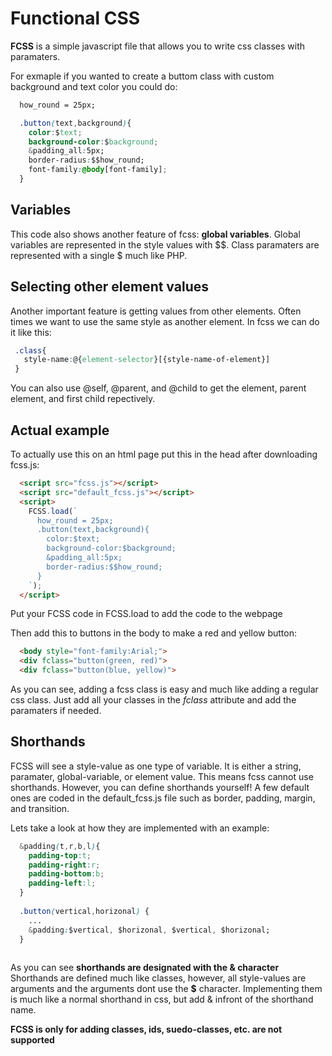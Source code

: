 # Functional CSS

**FCSS** is a simple javascript file that allows you to write css classes with paramaters.

For exmaple if you wanted to create a buttom class with custom background and text color you could do:
```css
  how_round = 25px;

  .button(text,background){
    color:$text;
    background-color:$background;
    &padding_all:5px;
    border-radius:$$how_round;
    font-family:@body[font-family];
  }
```

## Variables
  
This code also shows another feature of fcss: **global variables**.
Global variables are represented in the style values with $$.
Class paramaters are represented with a single $ much like PHP.

## Selecting other element values

Another important feature is getting values from other elements.
Often times we want to use the same style as another element.
In fcss we can do it like this:
 ```css
  .class{
    style-name:@{element-selector}[{style-name-of-element}]
  }
 ```
 You can also use @self, @parent, and @child to get the element, parent element, and first child repectively.
  
## Actual example
  
To actually use this on an html page put this in the head after downloading fcss.js:
```html
  <script src="fcss.js"></script>
  <script src="default_fcss.js"></script>
  <script>
    FCSS.load(`
      how_round = 25px;
      .button(text,background){
        color:$text;
        background-color:$background;
        &padding_all:5px;
        border-radius:$$how_round;
      }
    `);
  </script>
```
  
Put your FCSS code in FCSS.load to add the code to the webpage
 
Then add this to buttons in the body to make a red and yellow button:
```html
  <body style="font-family:Arial;">
  <div fclass="button(green, red)">
  <div fclass="button(blue, yellow)">
```
    
As you can see, adding a fcss class is easy and much like adding a regular css class. Just add all your classes in the _fclass_ attribute and add the paramaters if needed.

## Shorthands
FCSS will see a style-value as one type of variable. It is either a string, paramater, global-variable, or element value.
This means fcss cannot use shorthands.
However, you can define shorthands yourself! A few default ones are coded in the default_fcss.js file such as border, padding, margin, and transition.

Lets take a look at how they are implemented with an example:

```css
  &padding(t,r,b,l){
    padding-top:t;
    padding-right:r;
    padding-bottom:b;
    padding-left:l;
  }
  
  .button(vertical,horizonal) {
    ...
    &padding:$vertical, $horizonal, $vertical, $horizonal;
  }
  
```

As you can see **shorthands are designated with the & character**
Shorthands are defined much like classes, however, all style-values are arguments and the arguments dont use the **$** character.
Implementing them is much like a normal shorthand in css, but add & infront of the shorthand name.

**FCSS is only for adding classes, ids, suedo-classes, etc. are not supported**
